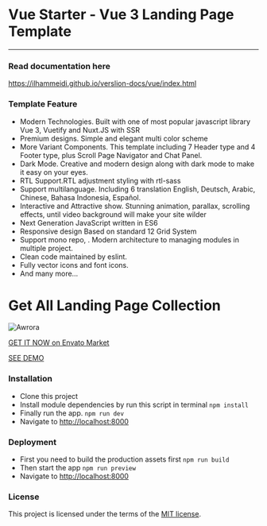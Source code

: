 # Vue Starter - Vue 3 Landing Page Template
----------

### Read documentation here
https://ilhammeidi.github.io/verslion-docs/vue/index.html

### Template Feature
- Modern Technologies. Built with one of most popular javascript library Vue 3, Vuetify and Nuxt.JS with SSR
- Premium designs. Simple and elegant multi color scheme
- More Variant Components. This template including 7 Header type and 4 Footer type, plus Scroll Page Navigator and Chat Panel.
- Dark Mode. Creative and modern design along with dark mode to make it easy on your eyes.
- RTL Support.RTL adjustment styling with rtl-sass
- Support multilanguage. Including 6 translation English, Deutsch, Arabic, Chinese, Bahasa Indonesia, Español.
- Interactive and Attractive show. Stunning animation, parallax, scrolling effects, until video background will make your site wilder
- Next Generation JavaScript written in ES6
- Responsive design Based on standard 12 Grid System
- Support mono repo, . Modern architecture to managing modules in multiple project.
- Clean code maintained by eslint.
- Fully vector icons and font icons.
- And many more…

# Get All Landing Page Collection
![Awrora](https://firebasestorage.googleapis.com/v0/b/enlite-3a841.appspot.com/o/Pages.jpg?alt=media&token=a5e9375c-80c2-443d-903f-394c8bfe5f8a)

[GET IT NOW on Envato Market](https://bit.ly/3xeTsEN)

[SEE DEMO](https://bit.ly/3vmqcxs)

### Installation

 - Clone this project
 - Install module dependencies by run this script in terminal
    `npm install`
 - Finally run the app.
	 `npm run dev`
 - Navigate to  [http://localhost:8000](http://localhost:8000)

### Deployment

 - First you need to build the production assets first
    `npm run build`
 - Then start the app
    `npm run preview`
 - Navigate to  [http://localhost:8000](http://localhost:8000)

### License
This project is licensed under the terms of the [MIT license](https://github.com/ilhammeidi/boss-lite/blob/master/LICENSE.txt).
